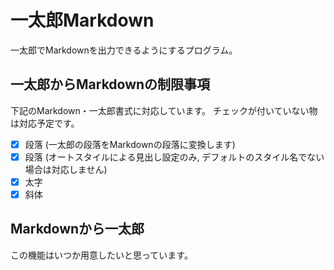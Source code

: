 # 一太郎Markdown

一太郎でMarkdownを出力できるようにするプログラム。

## 一太郎からMarkdownの制限事項

下記のMarkdown・一太郎書式に対応しています。
チェックが付いていない物は対応予定です。

- [x] 段落 (一太郎の段落をMarkdownの段落に変換します)
- [x] 段落 (オートスタイルによる見出し設定のみ, デフォルトのスタイル名でない場合は対応しません)
- [x] 太字
- [x] 斜体

## Markdownから一太郎

この機能はいつか用意したいと思っています。
